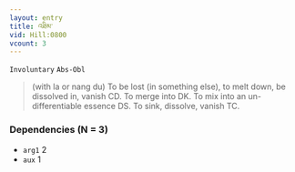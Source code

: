```yaml
---
layout: entry
title: འཐིམ་
vid: Hill:0800
vcount: 3
---
```

`Involuntary` `Abs-Obl`
> (with la or nang du) To be lost (in something else), to melt down, be dissolved in, vanish CD\.
 To merge into DK\.
 To mix into an un-differentiable essence DS\.
 To sink, dissolve, vanish TC\.

### Dependencies (N = 3)
* `arg1` 2
* `aux` 1


